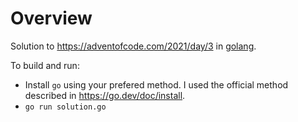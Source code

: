 # Overview

Solution to https://adventofcode.com/2021/day/3 in [golang](https://go.dev/).

To build and run:

- Install `go` using your prefered method. I used the official method described in https://go.dev/doc/install.
- `go run solution.go`
